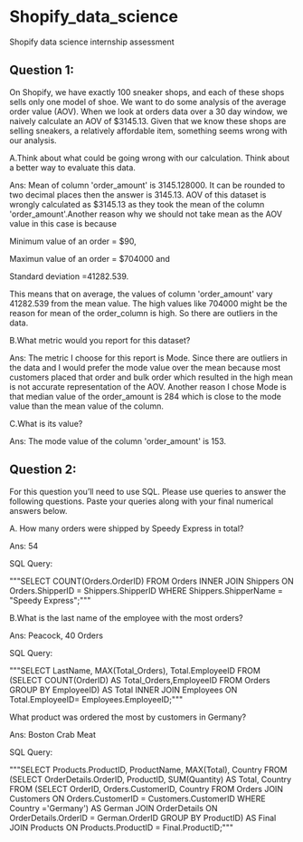 # Shopify_data_science
Shopify data science internship assessment

## Question 1: 

On Shopify, we have exactly 100 sneaker shops, and each of these shops sells only one model of shoe. We want to do some analysis of the average order value (AOV). When we look at orders data over a 30 day window, we naively calculate an AOV of $3145.13. Given that we know these shops are selling sneakers, a relatively affordable item, something seems wrong with our analysis. 

A.Think about what could be going wrong with our calculation. Think about a better way to evaluate this data. 
  
  Ans: Mean of column 'order_amount' is 3145.128000. It can be rounded to two decimal places then the answer is 3145.13. AOV of this dataset is wrongly calculated as $3145.13 as they    took the mean of the column 'order_amount'.Another reason why we should not take mean as the AOV value in this case is because 
  
  Minimum value of an order = $90,
  
  Maximun value of an order = $704000 and 
  
  Standard deviation =41282.539. 
  
  This means that on average, the values of column 'order_amount' vary 41282.539 from the mean value. The high values like 704000 might be the reason for mean of the order_column is high. So there are outliers in the data.
  
B.What metric would you report for this dataset?

  Ans: The metric I choose for this report is Mode. Since there are outliers in the data and I would prefer the mode value over the mean because most customers placed that order and bulk order which resulted in the high mean is not accurate representation of the AOV. Another reason I chose Mode is that median value of the order_amount is 284 which is close to the mode value than the mean value of the column.

C.What is its value?

Ans: The mode value of the column 'order_amount' is 153.

## Question 2: 

For this question you’ll need to use SQL. Please use queries to answer the following questions. Paste your queries along with your final numerical answers below.

A. How many orders were shipped by Speedy Express in total?

  Ans: 54
  
  SQL Query:
  
  """SELECT COUNT(Orders.OrderID) FROM Orders
  INNER JOIN Shippers ON Orders.ShipperID = Shippers.ShipperID
  WHERE Shippers.ShipperName = "Speedy Express";"""

  
B.What is the last name of the employee with the most orders?

  Ans: Peacock, 40 Orders
  
  SQL Query:
  
  """SELECT LastName, MAX(Total_Orders), Total.EmployeeID FROM (SELECT COUNT(OrderID) AS Total_Orders,EmployeeID FROM Orders
  GROUP BY EmployeeID) AS Total
  INNER JOIN Employees ON Total.EmployeeID= Employees.EmployeeID;"""

What product was ordered the most by customers in Germany?
  
  Ans: Boston Crab Meat
  
  SQL Query:
  
  """SELECT Products.ProductID, ProductName, MAX(Total), Country 
  FROM (SELECT OrderDetails.OrderID, ProductID, SUM(Quantity) AS Total, Country 
  FROM (SELECT OrderID, Orders.CustomerID, Country 
  FROM Orders
  JOIN Customers ON Orders.CustomerID = Customers.CustomerID
  WHERE Country ='Germany') AS German
  JOIN OrderDetails ON OrderDetails.OrderID = German.OrderID
  GROUP BY ProductID) AS Final
  JOIN Products ON Products.ProductID = Final.ProductID;"""






